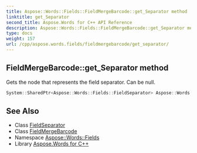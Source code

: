 ```yaml
---
title: Aspose::Words::Fields::FieldMergeBarcode::get_Separator method
linktitle: get_Separator
second_title: Aspose.Words for C++ API Reference
description: Aspose::Words::Fields::FieldMergeBarcode::get_Separator method. Gets the node that represents the field separator. Can be null in C++.
type: docs
weight: 157
url: /cpp/aspose.words.fields/fieldmergebarcode/get_separator/
---
```

## FieldMergeBarcode::get_Separator method


Gets the node that represents the field separator. Can be null.

```cpp
System::SharedPtr<Aspose::Words::Fields::FieldSeparator> Aspose::Words::Fields::FieldMergeBarcode::get_Separator() override
```

## See Also

* Class [FieldSeparator](../../fieldseparator/)
* Class [FieldMergeBarcode](../)
* Namespace [Aspose::Words::Fields](../../)
* Library [Aspose.Words for C++](../../../)
